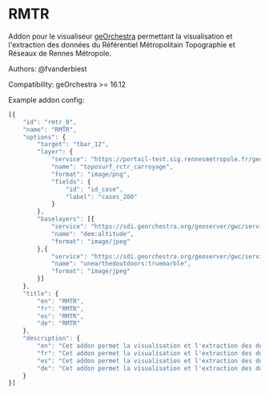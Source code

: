 RMTR
======

Addon pour le visualiseur [geOrchestra](http://www.georchestra.org/) permettant la visualisation et l'extraction des données du Référentiel Métropolitain Topographie et Réseaux de Rennes Métropole.

Authors: @fvanderbiest

Compatibility: geOrchestra >= 16.12

Example addon config:

```js
[{
    "id": "rmtr_0",
    "name": "RMTR",
    "options": {
        "target": "tbar_12",
        "layer": {
            "service": "https://portail-test.sig.rennesmetropole.fr/geoserver/ref_topo/wms",
            "name": "toposurf_rctr_carroyage",
            "format": "image/png",
            "fields": {
                "id": "id_case",
                "label": "cases_200"
            }
        },
        "baselayers": [{
            "service": "https://sdi.georchestra.org/geoserver/gwc/service/wms",
            "name": "dem:altitude",
            "format": "image/jpeg"
        },{
            "service": "https://sdi.georchestra.org/geoserver/gwc/service/wms",
            "name": "unearthedoutdoors:truemarble",
            "format": "image/jpeg"
        }]
    },
    "title": {
        "en": "RMTR",
        "fr": "RMTR",
        "es": "RMTR",
        "de": "RMTR"
    },
    "description": {
        "en": "Cet addon permet la visualisation et l'extraction des données du Référentiel Métropolitain Topographie et Réseaux",
        "fr": "Cet addon permet la visualisation et l'extraction des données du Référentiel Métropolitain Topographie et Réseaux",
        "es": "Cet addon permet la visualisation et l'extraction des données du Référentiel Métropolitain Topographie et Réseaux",
        "de": "Cet addon permet la visualisation et l'extraction des données du Référentiel Métropolitain Topographie et Réseaux"
    }
}]
```
